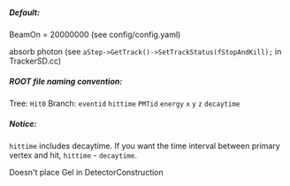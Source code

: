 ##### Default:
BeamOn = 20000000 (see config/config.yaml)

absorb photon (see `aStep->GetTrack()->SetTrackStatus(fStopAndKill);` in TrackerSD.cc)

##### ROOT file naming convention:
Tree: `Hit0`
Branch: `eventid` `hittime` `PMTid` `energy` `x` `y` `z` `decaytime`

##### Notice:
`hittime` includes decaytime. If you want the time interval between primary vertex and hit, `hittime` - `decaytime`.

Doesn't place Gel in DetectorConstruction